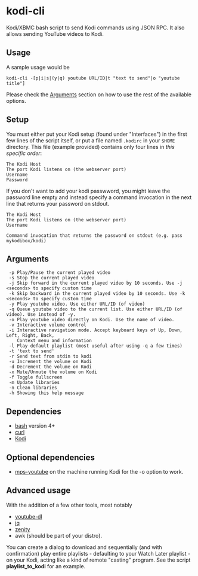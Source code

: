 kodi-cli
========

Kodi/XBMC bash script to send Kodi commands using JSON RPC. It also allows sending YouTube videos to Kodi.

## Usage

A sample usage would be 

`kodi-cli -[p|i|s|(y|q) youtube URL/ID|t "text to send"|o "youtube title"]`

Please check the [Arguments](#arguments) section on how to use the rest of the available options.

## Setup

You must either put your Kodi setup (found under "Interfaces") in the first few lines of the script itself, or put a file named `.kodirc` in your `$HOME` directory. This file (example provided) contains only four lines in *this specific order*:

```
The Kodi Host
The port Kodi listens on (the webserver port)
Username
Password
```

If you don't want to add your kodi passwword, you might leave the password line empty and instead specify a command invocation in the next line that returns your password on stdout.


```
The Kodi Host
The port Kodi listens on (the webserver port)
Username

Commannd invocation that returns the password on stdout (e.g. pass mykodibox/kodi)
```

## Arguments
```
 -p Play/Pause the current played video
 -s Stop the current played video
 -j Skip forward in the current played video by 10 seconds. Use -j <seconds> to specify custom time
 -k Skip backward in the current played video by 10 seconds. Use -k <seconds> to specify custom time
 -y Play youtube video. Use either URL/ID (of video)
 -q Queue youtube video to the current list. Use either URL/ID (of video). Use instead of -y.
 -o Play youtube video directly on Kodi. Use the name of video.
 -v Interactive volume control
 -i Interactive navigation mode. Accept keyboard keys of Up, Down, Left, Right, Back,
    Context menu and information
 -l Play default playlist (most useful after using -q a few times)
 -t 'text to send'
 -r Send text from stdin to kodi
 -u Increment the volume on Kodi
 -d Decrement the volume on Kodi
 -x Mute/Unmute the volume on Kodi
 -f Toggle fullscreen
 -m Update libraries
 -n Clean libraries
 -h Showing this help message

```

## Dependencies

* [bash](https://www.gnu.org/software/bash/) version 4+
* [curl](https://curl.haxx.se/)
* [Kodi](https://kodi.tv/)

## Optional dependencies

* [mps-youtube](https://github.com/np1/mps-youtube) on the machine running Kodi for the -o option to work.

## Advanced usage

With the addition of a few other tools, most notably

* [youtube-dl](https://github.com/rg3/youtube-dl)
* [jq](https://github.com/stedolan/jq)
* [zenity](https://github.com/GNOME/zenity)
* awk (should be part of your distro).

You can create a dialog to download and sequentially (and with confirmation) play entire playlists - defaulting to your Watch Later playlist - on your Kodi, acting like a kind of remote "casting" program.  See the script **playlist_to_kodi** for an example.
